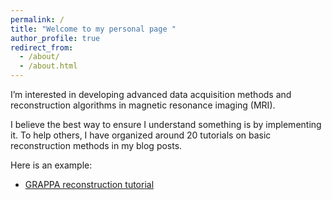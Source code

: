 ```yaml
---
permalink: /
title: "Welcome to my personal page "
author_profile: true
redirect_from: 
  - /about/
  - /about.html
---
```


 I’m interested in developing advanced data acquisition methods and reconstruction algorithms in magnetic resonance imaging (MRI). 
 
I believe the best way to ensure I understand something is by implementing it. To help others, I have organized around 20 tutorials on basic reconstruction methods in my blog posts.


Here is an example: 
- [GRAPPA reconstruction tutorial](https://zimuhuo.github.io/posts/blog-post-1/)


